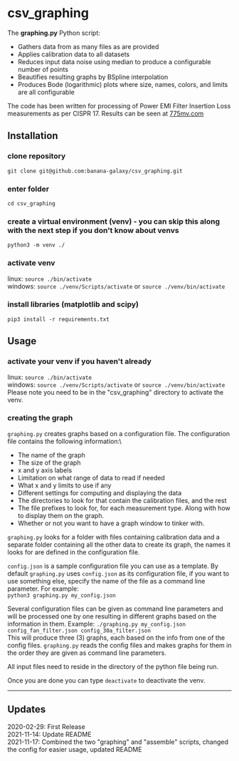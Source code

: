 # csv_graphing

The **graphing.py** Python script:
* Gathers data from as many files as are provided
* Applies calibration data to all datasets
* Reduces input data noise using median to produce a configurable number of points
* Beautifies resulting graphs by BSpline interpolation
* Produces Bode (logarithmic) plots where size, names, colors, and limits are all configurable

The code has been written for processing of Power EMI Filter Insertion Loss measurements as per CISPR 17. Results can be seen at [775mv.com](https://775mv.com/product-category/emi-filters/)

## Installation

### clone repository
`git clone git@github.com:banana-galaxy/csv_graphing.git`
### enter folder
`cd csv_graphing`
### create a virtual environment (venv) - you can skip this along with the next step if you don't know about venvs
`python3 -m venv ./`
### activate venv
linux: `source ./bin/activate`\
windows: `source ./venv/Scripts/activate` or `source ./venv/bin/activate`
### install libraries (matplotlib and scipy)
`pip3 install -r requirements.txt`

## Usage

### activate your venv if you haven't already
linux: `source ./bin/activate`\
windows: `source ./venv/Scripts/activate` or `source ./venv/bin/activate`\
Please note you need to be in the "csv_graphing" directory to activate the venv.

### creating the graph
`graphing.py` creates graphs based on a configuration file. The configuration file contains the following information:\
- The name of the graph
- The size of the graph
- x and y axis labels
- Limitation on what range of data to read if needed
- What x and y limits to use if any
- Different settings for computing and displaying the data
- The directories to look for that contain the calibration files, and the rest
- The file prefixes to look for, for each measurement type. Along with how to display them on the graph.
- Whether or not you want to have a graph window to tinker with.

`graphing.py` looks for a folder with files containing calibration data and a separate folder containing all the other data to create its graph, the names it looks for are defined in the configuration file.

`config.json` is a sample configuration file you can use as a template. By default `graphing.py` uses `config.json` as its configuration file, if you want to use something else, specify the name of the file as a command line parameter. For example:\
`python3 graphing.py my_config.json`

Several configuration files can be given as command line parameters and will be processed one by one resulting in different graphs based on the information in them. Example:
`./graphing.py my_config.json config_fan_filter.json config_30a_filter.json`\
This will produce three (3) graphs, each based on the info from one of the config files. `graphing.py` reads the config files and makes graphs for them in the order they are given as command line parameters.

All input files need to reside in the directory of the python file being run.

Once you are done you can type `deactivate` to deactivate the venv.
***

## Updates

2020-02-29: First Release\
2021-11-14: Update README\
2021-11-17: Combined the two "graphing" and "assemble" scripts, changed the config for easier usage, updated README